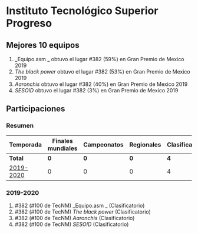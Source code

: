 # Instituto Tecnológico Superior Progreso

## Mejores 10 equipos

1. _Equipo.asm _ obtuvo el lugar #382 (59%) en Gran Premio de Mexico 2019
1. _The black power_ obtuvo el lugar #382 (53%) en Gran Premio de Mexico 2019
1. _Aaronchis_ obtuvo el lugar #382 (40%) en Gran Premio de Mexico 2019
1. _SESOID_ obtuvo el lugar #382 (3%) en Gran Premio de Mexico 2019

## Participaciones

### Resumen

| Temporada | Finales mundiales | Campeonatos | Regionales | Clasificatorios | Equipos |
| --- | --- | --- | --- | --- | --- |
| **Total** | **0** | **0** | **0** | **4** | **4** |
| [2019-2020](#2019-2020) | 0 | 0 | 0 | 4 | 4 |

### 2019-2020

1. #382 (#100 de TecNM) _Equipo.asm _ (Clasificatorio)
1. #382 (#100 de TecNM) _The black power_ (Clasificatorio)
1. #382 (#100 de TecNM) _Aaronchis_ (Clasificatorio)
1. #382 (#100 de TecNM) _SESOID_ (Clasificatorio)



